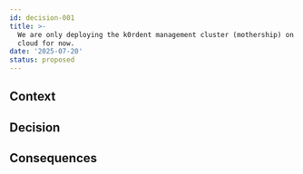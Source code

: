 ```yaml
---
id: decision-001
title: >-
  We are only deploying the k0rdent management cluster (mothership) on Azure
  cloud for now.
date: '2025-07-20'
status: proposed
---
```

## Context



## Decision



## Consequences

